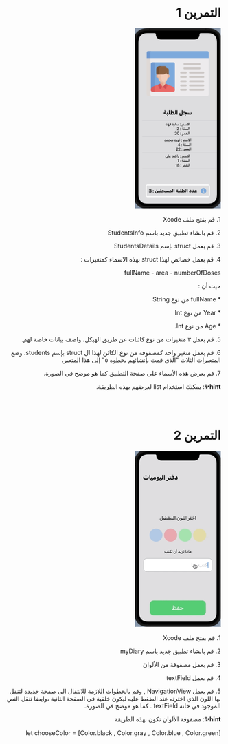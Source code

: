   <h1 align="right">التمرين 1 </h1>

<p dir="rtl">
<img src="/cw1.png" width="200" alt="alt_text" title="image_tooltip">
</p>

<p dir="rtl">
1. قم بفتح ملف Xcode 

<p dir="rtl">
2. قم بانشاء تطبيق جديد باسم StudentsInfo

<p dir="rtl">
3. قم بعمل struct بإسم StudentsDetails 

<p dir="rtl">
4. قم بعمل خصائص لهذا struct بهذه الاسماء كمتغيرات :

<p dir="rtl">
 fullName - area - numberOfDoses</p>


<p dir="rtl">
حيث أن : </p>

<p dir="rtl">
* fullName من نوع String 

<p dir="rtl">
* Year من نوع Int 

<p dir="rtl">
* Age من نوع Int.

<p dir="rtl">
5. قم بعمل ٣ متغيرات من نوع كائنات عن طريق الهيكل، واضف بيانات خاصة لهم.

<p dir="rtl">
6. قم بعمل متغير واحد كمصفوفة من نوع الكائن لهذا ال struct بإسم students. وضع المتغيرات الثلاث "الذي قمت بإنشائهم بخطوة ٥" إلى هذا المتغير.

<p dir="rtl">
7. قم بعرض هذه الأسماء على صفحة التطبيق كما هو موضح في الصورة.


<p dir="rtl">
<strong>hint✨</strong>: يمكنك استخدام list لعرضهم بهذه الطريقة.</p>

<br>
<br>




 <h1 align="right">التمرين 2 </h1>

<p dir="rtl">
<img src="/cw2.gif" width="200" alt="alt_text" title="image_tooltip">
</p>

<p dir="rtl">
1. قم بفتح ملف Xcode 

<p dir="rtl">
2. قم بانشاء تطبيق جديد باسم myDiary

<p dir="rtl">
3. قم بعمل مصفوفة من الألوان 

<p dir="rtl">
4. قم بعمل textField

<p dir="rtl">
5. قم بعمل NavigationView , وقم بالخطوات اللازمة للانتقال الى صفحة جديدة لتنقل بها اللون الذي اخترته عند الضغط عليه ليكون خلفية في الصفحة الثانية ،وايضا تنقل النص الموجود في خانة textField . كما هو موضح في الصورة.


<p dir="rtl">
<strong>hint✨</strong>: مصفوفة الألوان تكون بهذه الطريقة</p>

<p dir="rtl">
let chooseColor = [Color.black , Color.gray , Color.blue , Color.green]

